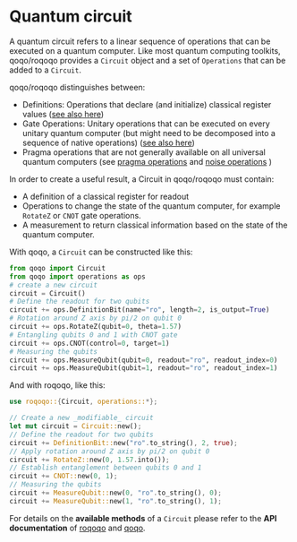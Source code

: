 # Quantum circuit

A quantum circuit refers to a linear sequence of operations that can be executed on a quantum computer. Like most quantum computing toolkits, qoqo/roqoqo provides a `Circuit` object and a set of `Operations` that can be added to a `Circuit`.

qoqo/roqoqo distinguishes between:

* Definitions: Operations that declare (and initialize) classical register values ([see also here](readout.md))
* Gate Operations: Unitary operations that can be executed on every unitary quantum computer (but might need to be decomposed into a sequence of native operations) ([see also here](unitary.md))
* Pragma operations that are not generally available on all universal quantum computers (see [pragma operations](pragma.md) and [noise operations](noise.md) )

In order to create a useful result, a Circuit in qoqo/roqoqo must contain:

* A definition of a classical register for readout
* Operations to change the state of the quantum computer, for example `RotateZ` or `CNOT` gate operations.
* A measurement to return classical information based on the state of the quantum computer.

With qoqo, a `Circuit` can be constructed like this:

```python
from qoqo import Circuit
from qoqo import operations as ops
# create a new circuit
circuit = Circuit()
# Define the readout for two qubits 
circuit += ops.DefinitionBit(name="ro", length=2, is_output=True)
# Rotation around Z axis by pi/2 on qubit 0
circuit += ops.RotateZ(qubit=0, theta=1.57)
# Entangling qubits 0 and 1 with CNOT gate
circuit += ops.CNOT(control=0, target=1)
# Measuring the qubits
circuit += ops.MeasureQubit(qubit=0, readout="ro", readout_index=0)
circuit += ops.MeasureQubit(qubit=1, readout="ro", readout_index=1)
```

And with roqoqo, like this:

```rust
use roqoqo::{Circuit, operations::*};

// Create a new _modifiable_ circuit
let mut circuit = Circuit::new();
// Define the readout for two qubits 
circuit += DefinitionBit::new("ro".to_string(), 2, true);
// Apply rotation around Z axis by pi/2 on qubit 0
circuit += RotateZ::new(0, 1.57.into());
// Establish entanglement between qubits 0 and 1
circuit += CNOT::new(0, 1);
// Measuring the qubits
circuit += MeasureQubit::new(0, "ro".to_string(), 0);
circuit += MeasureQubit::new(1, "ro".to_string(), 1);
```

For details on the **available methods** of a `Circuit` please refer to the **API documentation** of [roqoqo](https://docs.rs/roqoqo/latest/roqoqo/struct.Circuit.html) and [qoqo](https://hqsquantumsimulations.github.io/qoqo/generated/qoqo.html#qoqo.Circuit).
